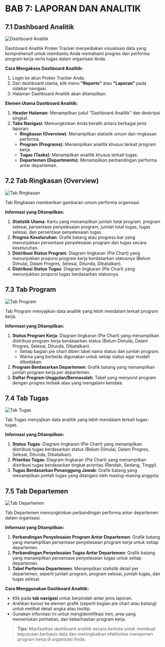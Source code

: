 # BAB 7: LAPORAN DAN ANALITIK

## 7.1 Dashboard Analitik

![Dashboard Analitik](/screenshots/reports_dashboard_annotated.png)

Dashboard Analitik Proker Tracker menyediakan visualisasi data yang komprehensif untuk membantu Anda memahami progres dan performa program kerja serta tugas dalam organisasi Anda.

**Cara Mengakses Dashboard Analitik:**

1.  Login ke akun Proker Tracker Anda.
2.  Dari dashboard utama, klik menu **"Reports"** atau **"Laporan"** pada sidebar navigasi.
3.  Halaman Dashboard Analitik akan ditampilkan.

**Elemen Utama Dashboard Analitik:**

1.  **Header Halaman**: Menampilkan judul "Dashboard Analitik" dan deskripsi singkat.
2.  **Tabs Navigasi**: Memungkinkan Anda beralih antara berbagai jenis laporan:
    *   **Ringkasan (Overview)**: Menampilkan statistik umum dan ringkasan performa.
    *   **Program (Programs)**: Menampilkan analitik khusus terkait program kerja.
    *   **Tugas (Tasks)**: Menampilkan analitik khusus terkait tugas.
    *   **Departemen (Departments)**: Menampilkan perbandingan performa antar departemen.

## 7.2 Tab Ringkasan (Overview)

![Tab Ringkasan](/screenshots/reports_overview_annotated.png)

Tab Ringkasan memberikan gambaran umum performa organisasi.

**Informasi yang Ditampilkan:**

1.  **Statistik Utama**: Kartu yang menampilkan jumlah total program, program selesai, persentase penyelesaian program, jumlah total tugas, tugas selesai, dan persentase penyelesaian tugas.
2.  **Progres Keseluruhan**: Grafik batang atau progress bar yang menunjukkan persentase penyelesaian program dan tugas secara keseluruhan.
3.  **Distribusi Status Program**: Diagram lingkaran (Pie Chart) yang menunjukkan proporsi program kerja berdasarkan statusnya (Belum Dimulai, Dalam Progres, Selesai, Ditunda, Dibatalkan).
4.  **Distribusi Status Tugas**: Diagram lingkaran (Pie Chart) yang menunjukkan proporsi tugas berdasarkan statusnya.

## 7.3 Tab Program

![Tab Program](/screenshots/reports_programs_annotated.png)

Tab Program menyajikan data analitik yang lebih mendalam terkait program kerja.

**Informasi yang Ditampilkan:**

1.  **Status Program Kerja**: Diagram lingkaran (Pie Chart) yang menampilkan distribusi program kerja berdasarkan status (Belum Dimulai, Dalam Progres, Selesai, Ditunda, Dibatalkan).
    *   Setiap bagian pie chart diberi label nama status dan jumlah program.
    *   Warna yang berbeda digunakan untuk setiap status agar mudah dibedakan.
2.  **Program Berdasarkan Departemen**: Grafik batang yang menampilkan jumlah program kerja per departemen.
3.  **Daftar Program Unggulan/Bermasalah**: Tabel yang menyorot program dengan progres terbaik atau yang mengalami kendala.

## 7.4 Tab Tugas

![Tab Tugas](/screenshots/reports_tasks_annotated.png)

Tab Tugas menyajikan data analitik yang lebih mendalam terkait tugas-tugas.

**Informasi yang Ditampilkan:**

1.  **Status Tugas**: Diagram lingkaran (Pie Chart) yang menampilkan distribusi tugas berdasarkan status (Belum Dimulai, Dalam Progres, Selesai, Ditunda, Dibatalkan).
2.  **Prioritas Tugas**: Diagram lingkaran (Pie Chart) yang menampilkan distribusi tugas berdasarkan tingkat prioritas (Rendah, Sedang, Tinggi).
3.  **Tugas Berdasarkan Penanggung Jawab**: Grafik batang yang menampilkan jumlah tugas yang ditangani oleh masing-masing anggota.

## 7.5 Tab Departemen

![Tab Departemen](/screenshots/reports_departments_annotated.png)

Tab Departemen memungkinkan perbandingan performa antar departemen dalam organisasi.

**Informasi yang Ditampilkan:**

1.  **Perbandingan Penyelesaian Program Antar Departemen**: Grafik batang yang menampilkan persentase penyelesaian program kerja untuk setiap departemen.
2.  **Perbandingan Penyelesaian Tugas Antar Departemen**: Grafik batang yang menampilkan persentase penyelesaian tugas untuk setiap departemen.
3.  **Tabel Performa Departemen**: Menampilkan statistik detail per departemen, seperti jumlah program, program selesai, jumlah tugas, dan tugas selesai.

**Cara Menggunakan Dashboard Analitik:**

-   Klik pada **tab navigasi** untuk berpindah antar jenis laporan.
-   Arahkan kursor ke elemen grafik (seperti bagian pie chart atau batang) untuk melihat detail angka atau tooltip.
-   Gunakan informasi ini untuk mengidentifikasi tren, area yang memerlukan perhatian, dan keberhasilan program kerja.

> **Tips**: Manfaatkan dashboard analitik secara berkala untuk membuat keputusan berbasis data dan meningkatkan efektivitas manajemen program kerja di organisasi Anda.
